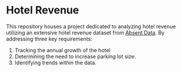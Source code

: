 # Hotel Revenue
This repository houses a project dedicated to analyzing hotel revenue utilizing an extensive hotel revenue dataset from [Absent Data](https://absentdata.com/data-analysis/where-to-find-data/). By addressing three key requirements:
 1. Tracking the annual growth of the hotel
 2. Determining the need to increase parking lot size.
 3. Identifying trends within the data.


